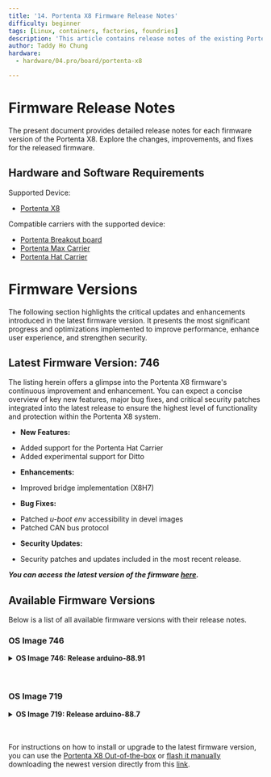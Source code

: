 ```yaml
---
title: '14. Portenta X8 Firmware Release Notes'
difficulty: beginner
tags: [Linux, containers, factories, foundries]
description: 'This article contains release notes of the existing Portenta X8 firmwares.'
author: Taddy Ho Chung
hardware:
  - hardware/04.pro/board/portenta-x8

---
```


# Firmware Release Notes

The present document provides detailed release notes for each firmware version of the Portenta X8. Explore the changes, improvements, and fixes for the released firmware.

## Hardware and Software Requirements

Supported Device:

- [Portenta X8](https://store.arduino.cc/portenta-x8)

Compatible carriers with the supported device:

- [Portenta Breakout board](https://store.arduino.cc/portenta-breakout)
- [Portenta Max Carrier](http://store.arduino.cc/portenta-max-carrier)
- [Portenta Hat Carrier](https://store.arduino.cc/products/portenta-hat-carrier)

# Firmware Versions
The following section highlights the critical updates and enhancements introduced in the latest firmware version. It presents the most significant progress and optimizations implemented to improve performance, enhance user experience, and strengthen security.

## Latest Firmware Version: __746__

The listing herein offers a glimpse into the Portenta X8 firmware's continuous improvement and enhancement. You can expect a concise overview of key new features, major bug fixes, and critical security patches integrated into the latest release to ensure the highest level of functionality and protection within the Portenta X8 system.

* **New Features:**
- Added support for the Portenta Hat Carrier
- Added experimental support for Ditto

* **Enhancements:**
- Improved bridge implementation (X8H7)

* **Bug Fixes:**
- Patched _u-boot env_ accessibility in devel images
- Patched CAN bus protocol

* **Security Updates:**
- Security patches and updates included in the most recent release.

***__You can access the latest version of the firmware [here](https://downloads.arduino.cc/portentax8image/image-latest.tar.gz).__***

## Available Firmware Versions

Below is a list of all available firmware versions with their release notes.
  
### OS Image 746

<details>
  <summary><strong>OS Image 746: Release arduino-88.91</strong></summary>


  #### New Features
  - Added the Portenta HAT Carrier support
  - Added experimental support for Ditto

  #### Enhancements
  - Improved bridge implementation (X8H7)

  #### Bug Fixes
  - _u-boot env_ accessible in devel images
  - Patches for CAN bus protocol

  #### Security Updates
  - Security patches and updates to enhance protection.

  #### Additional Notes
  - Based on [LmP v88](https://foundries.io/products/releases/88/). It is based on the Yocto manifest. For docker-compose apps, check out [here](https://github.com/arduino/portenta-containers/tree/release).

</details>
<br></br>


### OS Image 719
<details>
  <summary><strong>OS Image 719: Release arduino-88.7</strong></summary>

  #### New Features
  - Added PWM fan support
  - Added Pika Spark support
  - Experimental support for RPi v3.0 (imx708) (V4L2, I2C)
  - Support Bayer bggr 10-bit in bsp, courtesy of NXP (Weiping Liu) (V4L2, GSTREAMER)

  #### Enhancements
  - Improved RPi v1.3 (ov5647_mipi) and reaching 30fps (V4L2, I2C)
  - Improved RPi v2.1 (imx219) (V4L2, I2C)

  #### Bug Fixes
  - Patches CAN bus TX issues

  #### Additional Notes
  - Based on [LmP v88](https://foundries.io/products/releases/88/). This is based on the Yocto manifest. For docker-compose apps, check out [here](https://github.com/arduino/portenta-containers/tree/release).

</details>
<br></br>

For instructions on how to install or upgrade to the latest firmware version, you can use the [Portenta X8 Out-of-the-box](https://docs.arduino.cc/tutorials/portenta-x8/user-manual#out-of-the-box-experience) or [flash it manually](https://docs.arduino.cc/tutorials/portenta-x8/user-manual#update-using-uuu-tool) downloading the newest version directly from this [link](https://downloads.arduino.cc/portentax8image/image-latest.tar.gz).

